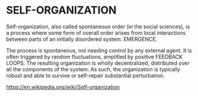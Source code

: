 # SELF-ORGANIZATION

Self-organization, also called spontaneous order (in the social sciences), is a process where some form of overall order arises from local interactions between parts of an initially disordered system. EMERGENCE.

The process is spontaneous, not needing control by any external agent. It is often triggered by random fluctuations, amplified by positive FEEDBACK LOOPS. The resulting organization is wholly decentralized, distributed over all the components of the system. As such, the organization is typically robust and able to survive or self-repair substantial perturbation.

https://en.wikipedia.org/wiki/Self-organization

